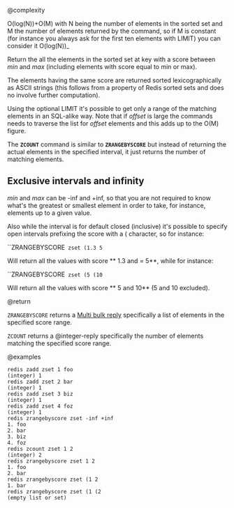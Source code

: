 @complexity

O(log(N))+O(M) with N being the number of elements in the
sorted set and M the number of elements returned by the command, so if M is
constant (for instance you always ask for the first ten elements with LIMIT)
you can consider it O(log(N))_

Return the all the elements in the sorted set at key with a score between
_min_ and _max_ (including elements with score equal to min or max).

The elements having the same score are returned sorted lexicographically as
ASCII strings (this follows from a property of Redis sorted sets and does no
involve further computation).

Using the optional LIMIT it's possible to get only a range of the matching
elements in an SQL-alike way. Note that if _offset_ is large the commands
needs to traverse the list for _offset_ elements and this adds up to the
O(M) figure.

The **`ZCOUNT`** command is similar to **`ZRANGEBYSCORE`** but instead of returning
the actual elements in the specified interval, it just returns the number
of matching elements.

## Exclusive intervals and infinity

_min_ and _max_ can be -inf and +inf, so that you are not required to know
what's the greatest or smallest element in order to take, for instance, elements
up to a given value.

Also while the interval is for default closed (inclusive) it's possible to
specify open intervals prefixing the score with a ( character, so for instance:


``ZRANGEBYSCORE` zset (1.3 5`

Will return all the values with score ** 1.3 and = 5**, while for instance:


``ZRANGEBYSCORE` zset (5 (10`

Will return all the values with score ** 5 and 10** (5 and 10 excluded).

@return

`ZRANGEBYSCORE` returns a [Multi bulk reply][1] specifically a list of elements
in the specified score range.

`ZCOUNT` returns a @integer-reply specifically the number of elements matching
the specified score range.

@examples

    redis zadd zset 1 foo
    (integer) 1
    redis zadd zset 2 bar
    (integer) 1
    redis zadd zset 3 biz
    (integer) 1
    redis zadd zset 4 foz
    (integer) 1
    redis zrangebyscore zset -inf +inf
    1. foo
    2. bar
    3. biz
    4. foz
    redis zcount zset 1 2
    (integer) 2
    redis zrangebyscore zset 1 2
    1. foo
    2. bar
    redis zrangebyscore zset (1 2
    1. bar
    redis zrangebyscore zset (1 (2
    (empty list or set)



[1]: /p/redis/wiki/ReplyTypes